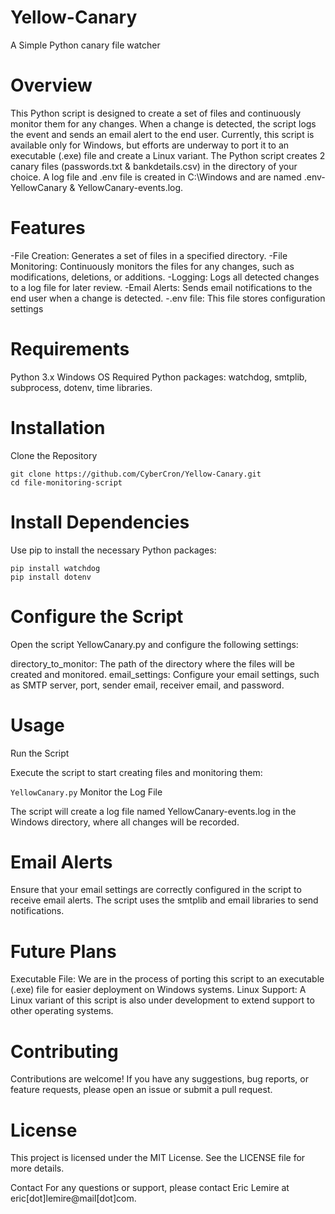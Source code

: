# Yellow-Canary
A Simple Python canary file watcher

# Overview
This Python script is designed to create a set of files and continuously monitor them for any changes. When a change is detected, the script logs the event and sends an email alert to the end user. Currently, this script is available only for Windows, but efforts are underway to port it to an executable (.exe) file and create a Linux variant. The Python script creates 2 canary files (passwords.txt & bankdetails.csv) in the directory of your choice. A log file and .env file is created in C:\Windows and are named .env-YellowCanary & YellowCanary-events.log.

# Features
-File Creation: Generates a set of files in a specified directory.
-File Monitoring: Continuously monitors the files for any changes, such as modifications, deletions, or additions.
-Logging: Logs all detected changes to a log file for later review.
-Email Alerts: Sends email notifications to the end user when a change is detected.
-.env file: This file stores configuration settings

# Requirements
Python 3.x
Windows OS
Required Python packages: watchdog, smtplib, subprocess, dotenv, time libraries.

# Installation
Clone the Repository


```
git clone https://github.com/CyberCron/Yellow-Canary.git
cd file-monitoring-script
```

# Install Dependencies

Use pip to install the necessary Python packages:

```
pip install watchdog
pip install dotenv
```

# Configure the Script

Open the script YellowCanary.py and configure the following settings:

directory_to_monitor: The path of the directory where the files will be created and monitored.
email_settings: Configure your email settings, such as SMTP server, port, sender email, receiver email, and password.

# Usage

Run the Script

Execute the script to start creating files and monitoring them:

```YellowCanary.py```
Monitor the Log File

The script will create a log file named YellowCanary-events.log in the Windows directory, where all changes will be recorded.

# Email Alerts
Ensure that your email settings are correctly configured in the script to receive email alerts. The script uses the smtplib and email libraries to send notifications.

# Future Plans
Executable File: We are in the process of porting this script to an executable (.exe) file for easier deployment on Windows systems.
Linux Support: A Linux variant of this script is also under development to extend support to other operating systems.

# Contributing
Contributions are welcome! If you have any suggestions, bug reports, or feature requests, please open an issue or submit a pull request.

# License
This project is licensed under the MIT License. See the LICENSE file for more details.

Contact
For any questions or support, please contact Eric Lemire at eric[dot]lemire@mail[dot]com.
